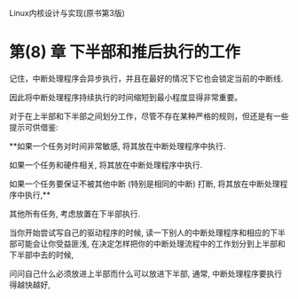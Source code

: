 
Linux内核设计与实现(原书第3版)

# 第(8) 章 下半部和推后执行的工作

记住，中断处理程序会异步执行，并且在最好的情况下它也会锁定当前的中断线. 

因此将中断处理程序持续执行的时间缩短到最小程度显得非常重要。

对于在上半部和下半部之间划分工作，尽管不存在某种严格的规则，但还是有一些提示可供借鉴:

**如果一个任务对时间非常敏感, 将其放在中断处理程序中执行.

如果一个任务和硬件相关, 将其放在中断处理程序中执行.

如果一个任务要保证不被其他中断 (特别是相同的中断) 打断, 将其放在中断处理程序中执行,**

其他所有任务, 考虑放置在下半部执行.

当你开始尝试写自己的驱动程序的时候, 读一下别人的中断处理程序和相应的下半部可能会让你受益匪浅, 在决定怎样把你的中断处理流程中的工作划分到上半部和下半部中去的时候,

问问自己什么必须放进上半部而什么可以放进下半部, 通常, 中断处理程序要执行得越快越好,










